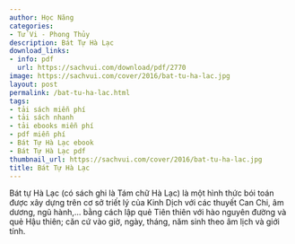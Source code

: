 ```yaml
---
author: Học Năng
categories:
- Tử Vi - Phong Thủy
description: Bát Tự Hà Lạc
download_links:
- info: pdf
  url: https://sachvui.com/download/pdf/2770
image: https://sachvui.com/cover/2016/bat-tu-ha-lac.jpg
layout: post
permalink: /bat-tu-ha-lac.html
tags:
- tải sách miễn phí
- tải sách nhanh
- tải ebooks miễn phí
- pdf miễn phí
- Bát Tự Hà Lạc ebook
- Bát Tự Hà Lạc pdf
thumbnail_url: https://sachvui.com/cover/2016/bat-tu-ha-lac.jpg
title: Bát Tự Hà Lạc
---
```


 <div class="item-desc text-justify"> <p>Bát tự Hà Lạc (có sách ghi là Tám chữ Hà Lạc) là một hình thức bói toán được xây dựng trên cơ sở triết lý của Kinh Dịch với các thuyết Can Chi, âm dương, ngũ hành,... bằng cách lập quẻ Tiên thiên với hào nguyên đường và quẻ Hậu thiên; căn cứ vào giờ, ngày, tháng, năm sinh theo âm lịch và giới tính.<br> </p> </div>